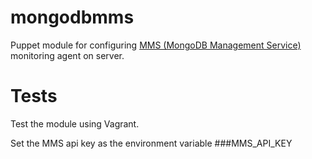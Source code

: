 mongodbmms
===========

Puppet module for configuring [MMS (MongoDB Management Service)](https://mms.mongodb.com) monitoring agent on server.

Tests
===========
Test the module using Vagrant.

Set the MMS api key as the environment variable ###MMS_API_KEY
